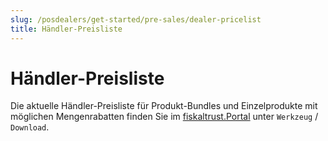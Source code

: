 ```yaml
---
slug: /posdealers/get-started/pre-sales/dealer-pricelist
title: Händler-Preisliste
---
```


# Händler-Preisliste

Die aktuelle Händler-Preisliste für Produkt-Bundles und Einzelprodukte mit möglichen Mengenrabatten finden Sie im [fiskaltrust.Portal](https://portal.fiskaltrust.de/) unter `Werkzeug` / `Download`.


